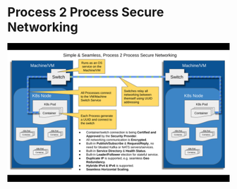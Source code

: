 # Process 2 Process Secure Networking
![alt text](https://github.com/saichler/my.simple/blob/main/go/net/SecureNetworking.png)